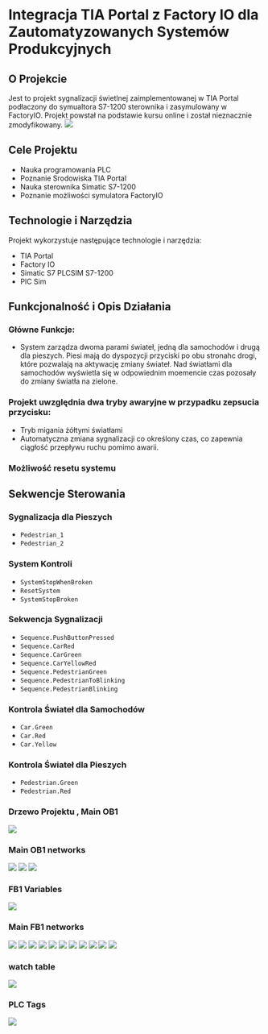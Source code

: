 #  Integracja TIA Portal z Factory IO dla Zautomatyzowanych Systemów Produkcyjnych

## O Projekcie
Jest to projekt sygnalizacji świetlnej zaimplementowanej w TIA Portal podłaczony do symualtora S7-1200 sterownika i zasymulowany w FactoryIO.
Projekt powstał na podstawie kursu online i został nieznacznie zmodyfikowany.
![](Crossing_FactoryIO/images/traficlights.PNG)

## Cele Projektu
- Nauka programowania PLC
- Poznanie Srodowiska TIA Portal
- Nauka sterownika Simatic S7-1200
- Poznanie możliwości symulatora FactoryIO

## Technologie i Narzędzia
Projekt wykorzystuje następujące technologie i narzędzia:
- TIA Portal
- Factory IO
- Simatic S7 PLCSIM S7-1200
- PlC Sim

## Funkcjonalność i Opis Działania 
### Główne Funkcje:
- System zarządza dwoma parami świateł, jedną dla samochodów i drugą dla pieszych.
Piesi mają do dyspozycji przyciski po obu stronahc drogi, które pozwalają na aktywację zmiany świateł.
Nad światłami dla samochodów wyświetla się w odpowiednim moemencie czas pozosały do zmiany światła na zielone.
### Projekt uwzględnia dwa tryby awaryjne w przypadku zepsucia przycisku:
- Tryb migania żółtymi światłami 
- Automatyczna zmiana sygnalizacji co określony czas, co zapewnia ciągłość przepływu ruchu pomimo awarii.
### Możliwość resetu systemu

## Sekwencje Sterowania
### Sygnalizacja dla Pieszych
- `Pedestrian_1`
- `Pedestrian_2`

### System Kontroli
- `SystemStopWhenBroken`
- `ResetSystem`
- `SystemStopBroken`

### Sekwencja Sygnalizacji
- `Sequence.PushButtonPressed`
- `Sequence.CarRed`
- `Sequence.CarGreen`
- `Sequence.CarYellowRed`
- `Sequence.PedestrianGreen`
- `Sequence.PedestrianToBlinking`
- `Sequence.PedestrianBlinking`

### Kontrola Świateł dla Samochodów
- `Car.Green`
- `Car.Red`
- `Car.Yellow`

### Kontrola Świateł dla Pieszych
- `Pedestrian.Green`
- `Pedestrian.Red`


### Drzewo Projektu , Main OB1
![](Crossing_FactoryIO/images/main_view.PNG)

### Main OB1 networks
![](Crossing_FactoryIO/images/OB1_net1-2.PNG)
![](Crossing_FactoryIO/images/OB1_net3-4.PNG)
![](Crossing_FactoryIO/images/OB1_net4-5.PNG)

### FB1 Variables
![](Crossing_FactoryIO/images/FB1_variables.PNG)
### Main FB1 networks 
![](Crossing_FactoryIO/images/FB1_networks.PNG)
![](Crossing_FactoryIO/images/FB1_net1.PNG)
![](Crossing_FactoryIO/images/FB1_net2.PNG)
![](Crossing_FactoryIO/images/FB1_net3-4.PNG)
![](Crossing_FactoryIO/images/FB1_net5-6.PNG)
![](Crossing_FactoryIO/images/FB1_net7-8.PNG)
![](Crossing_FactoryIO/images/FB1_net9-10.PNG)
![](Crossing_FactoryIO/images/FB1_net11.PNG)
![](Crossing_FactoryIO/images/FB1_net12.PNG)
![](Crossing_FactoryIO/images/FB1_net13.PNG)
![](Crossing_FactoryIO/images/FB1_net14-15.PNG)

### watch table
![](Crossing_FactoryIO/images/watchtable.PNG)

### PLC Tags
![](Crossing_FactoryIO/images/Tag_table_crossing.PNG)
